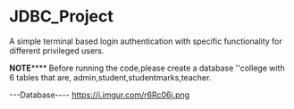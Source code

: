 # JDBC_Project
A simple terminal based login authentication with specific functionality for different privileged users.

**********NOTE**************
Before running the code,please create a database ''college with 6 tables that are, admin,student,studentmarks,teacher.

---Database----
https://i.imgur.com/r6Rc06j.png

